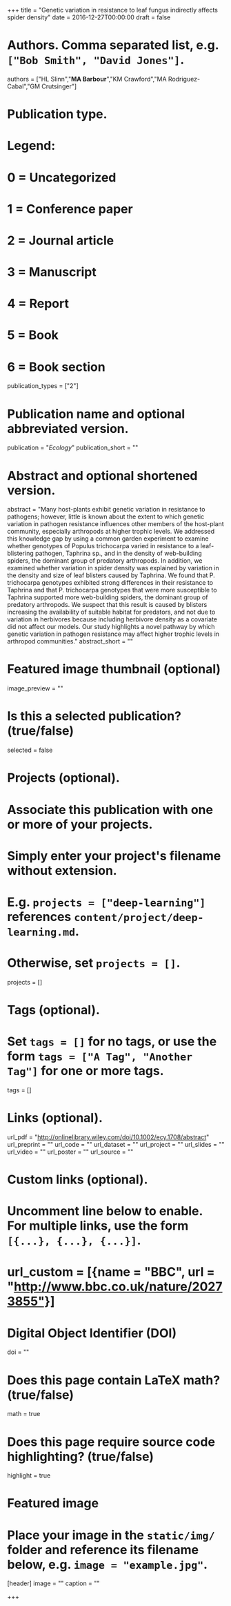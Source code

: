 +++
title = "Genetic variation in resistance to leaf fungus indirectly affects spider density"
date = 2016-12-27T00:00:00
draft = false

# Authors. Comma separated list, e.g. `["Bob Smith", "David Jones"]`.
authors = ["HL Slinn","**MA Barbour**","KM Crawford","MA Rodriguez-Cabal","GM Crutsinger"]

# Publication type.
# Legend:
# 0 = Uncategorized
# 1 = Conference paper
# 2 = Journal article
# 3 = Manuscript
# 4 = Report
# 5 = Book
# 6 = Book section
publication_types = ["2"]

# Publication name and optional abbreviated version.
publication = "*Ecology*"
publication_short = ""

# Abstract and optional shortened version.
abstract = "Many host-plants exhibit genetic variation in resistance to pathogens; however, little is known about the extent to which genetic variation in pathogen resistance influences other members of the host-plant community, especially arthropods at higher trophic levels. We addressed this knowledge gap by using a common garden experiment to examine whether genotypes of Populus trichocarpa varied in resistance to a leaf-blistering pathogen, Taphrina sp., and in the density of web-building spiders, the dominant group of predatory arthropods. In addition, we examined whether variation in spider density was explained by variation in the density and size of leaf blisters caused by Taphrina. We found that P. trichocarpa genotypes exhibited strong differences in their resistance to Taphrina and that P. trichocarpa genotypes that were more susceptible to Taphrina supported more web-building spiders, the dominant group of predatory arthropods. We suspect that this result is caused by blisters increasing the availability of suitable habitat for predators, and not due to variation in herbivores because including herbivore density as a covariate did not affect our models. Our study highlights a novel pathway by which genetic variation in pathogen resistance may affect higher trophic levels in arthropod communities."
abstract_short = ""

# Featured image thumbnail (optional)
image_preview = ""

# Is this a selected publication? (true/false)
selected = false

# Projects (optional).
#   Associate this publication with one or more of your projects.
#   Simply enter your project's filename without extension.
#   E.g. `projects = ["deep-learning"]` references `content/project/deep-learning.md`.
#   Otherwise, set `projects = []`.
projects = []

# Tags (optional).
#   Set `tags = []` for no tags, or use the form `tags = ["A Tag", "Another Tag"]` for one or more tags.
tags = []

# Links (optional).
url_pdf = "http://onlinelibrary.wiley.com/doi/10.1002/ecy.1708/abstract"
url_preprint = ""
url_code = ""
url_dataset = ""
url_project = ""
url_slides = ""
url_video = ""
url_poster = ""
url_source = ""

# Custom links (optional).
#   Uncomment line below to enable. For multiple links, use the form `[{...}, {...}, {...}]`.
# url_custom = [{name = "BBC", url = "http://www.bbc.co.uk/nature/20273855"}]


# Digital Object Identifier (DOI)
doi = ""

# Does this page contain LaTeX math? (true/false)
math = true

# Does this page require source code highlighting? (true/false)
highlight = true

# Featured image
# Place your image in the `static/img/` folder and reference its filename below, e.g. `image = "example.jpg"`.
[header]
image = ""
caption = ""

+++
